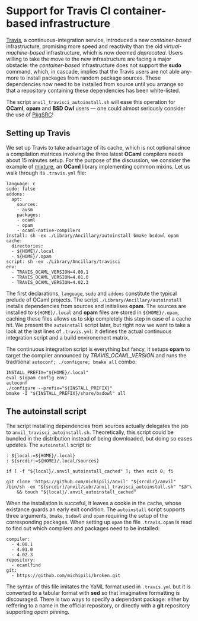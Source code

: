 # Support for Travis CI container-based infrastructure

[Travis][travis-home], a continuous-integration service, introduced a
new *container-based* infrastructure, promising more speed and
reactivity than the old *virtual-machine-based* infrastructure, which
is now deemed *deprecated*.  Users willing to take the move to the new
infrastructure are facing a major obstacle: the *container-based*
infrastructure does not support the **sudo** command, which, in
cascade, implies that the Travis users are not able any-more to
install packages from random package sources.  These dependencies now
need to be installed from source until you arrange so that a
repository containing these dependencies has been white-listed.

The script `anvil_travisci_autoinstall.sh` will ease this operation
for **OCaml**, **opam** and **BSD Owl** users — one could almost
seriously consider the use of [PkgSRC][pkgsrc-home]!


## Setting up Travis

We set up Travis to take advantage of its cache, which is not optional
since a compilation matrices involving the three latest **OCaml**
compilers needs about 15 minutes setup.  For the purpose of the
discussion, we consider the example of [mixture][mixture-home], an
**OCaml** library implementing common mixins.  Let us walk through its
`.travis.yml` file:

    language: c
    sudo: false
    addons:
      apt:
        sources:
        - avsm
        packages:
        - ocaml
        - opam
        - ocaml-native-compilers
    install: sh -ex ./Library/Ancillary/autoinstall bmake bsdowl opam
    cache:
      directories:
      - ${HOME}/.local
      - ${HOME}/.opam
    script: sh -ex ./Library/Ancillary/travisci
    env:
      - TRAVIS_OCAML_VERSION=4.00.1
      - TRAVIS_OCAML_VERSION=4.01.0
      - TRAVIS_OCAML_VERSION=4.02.3

The first declarations, `language`, `sudo` and `addons` constitute the
typical prelude of OCaml projects.  The script
`./Library/Ancillary/autoinstall` installs dependencies from sources
and initialises **opam**.  The sources are installed to
`${HOME}/.local` and **opam** files are stored in `${HOME}/.opam`,
caching these files allows us to skip completely this step in case of
a cache hit.  We present the `autoinstall` script later, but right now
we want to take a look at the last lines of `.travis.yml`: it defines
the actual continuous integration script and a build environement
matrix.

The continuous integration script is everything but fancy, it setups
**opam** to target the compiler announced by *TRAVIS_OCAML_VERSION*
and runs the traditional `autoconf; ./configure; bmake all` combo:

    INSTALL_PREFIX="${HOME}/.local"
    eval $(opam config env)
    autoconf
    ./configure --prefix="${INSTALL_PREFIX}"
    bmake -I "${INSTALL_PREFIX}/share/bsdowl" all


## The autoinstall script

The script installing dependencies from sources actually delegates the
job to `anvil_travisci_autoinstall.sh`.  Theoretically, this script
could be bundled in the distribution instead of being downloaded, but
doing so eases updates.  The `autoinstall` script is:

    : ${local:=${HOME}/.local}
    : ${srcdir:=${HOME}/.local/sources}

    if [ -f "${local}/.anvil_autoinstall_cached" ]; then exit 0; fi

    git clone 'https://github.com/michipili/anvil' "${srcdir}/anvil"
    /bin/sh -ex "${srcdir}/anvil/subr/anvil_travisci_autoinstall.sh" "$@"\
        && touch "${local}/.anvil_autoinstall_cached"

When the installation is succeful, it leaves a cookie in the cache,
whose existance guards an early exit condition.  The `autoinstall`
script supports three arguments, `bmake`, `bsdowl` and `opam`
requiring the setup of the corresponding packages.  When setting up
`opam` the file `.travis.opam` is read to find out which compilers and
packages need to be installed:

    compiler:
      - 4.00.1
      - 4.01.0
      - 4.02.3
    repository:
      - ocamlfind
    git:
      - https://github.com/michipili/broken.git

The syntax of this file imitates the YaML format used in `.travis.yml`
but it is converted to a tabular format with **sed** so that
imaginative formatting is discouraged.  There is two ways to specify a
dependant package: either by reffering to a name in the official
repository, or directly with a **git** repository supporting *opam*
pinning.

  [bsdowl-home]:   https://github.com/michipili/bsdowl
  [travis-home]:   https://travis-ci.org
  [pkgsrc-home]:   http://pkgsrc.joyent.com
  [mixture-home]:  http://github.com/michipili/mixture

